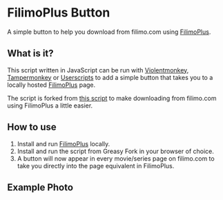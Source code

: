 # FilimoPlus Button
A simple button to help you download from filimo.com using [FilimoPlus](https://github.com/Saeed-Pooyanfar/filimo-plus).

## What is it?
This script written in JavaScript can be run with [Violentmonkey](https://violentmonkey.github.io/), [Tampermonkey](https://www.tampermonkey.net/) or [Userscripts](https://apps.apple.com/us/app/userscripts/id1463298887) to add a simple button that takes you to a locally hosted [FilimoPlus](https://github.com/Saeed-Pooyanfar/filimo-plus) page.

The script is forked from [this script](https://openuserjs.org/scripts/nickpapoutsis/IMDB_to_RARBG_Torrent_Search) to make downloading from filimo.com using FilimoPlus a little easier.

## How to use
1. Install and run [FilimoPlus](https://github.com/Saeed-Pooyanfar/filimo-plus) locally.
2. Install and run the script from Greasy Fork in your browser of choice.
3. A button will now appear in every movie/series page on filimo.com to take you directly into the page equivalent in FilimoPlus.

## Example Photo
